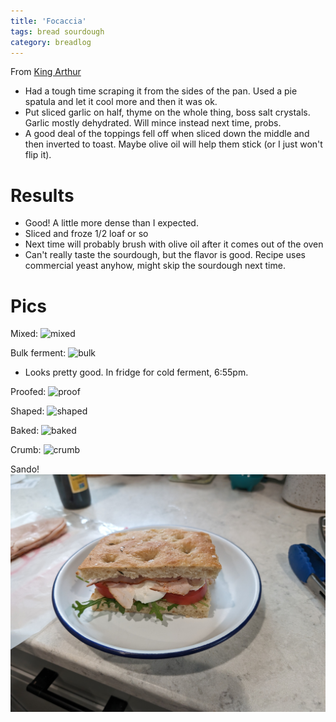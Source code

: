 ```yaml
---
title: 'Focaccia'
tags: bread sourdough
category: breadlog
---
```

From [King Arthur](https://www.kingarthurbaking.com/recipes/sourdough-focaccia-recipe)



- Had a tough time scraping it from the sides of the pan. Used a pie spatula and let it cool more and then it was ok.
- Put sliced garlic on half, thyme on the whole thing, boss salt crystals. Garlic mostly dehydrated. Will mince instead next time, probs.
- A good deal of the toppings fell off when sliced down the middle and then inverted to toast. Maybe olive oil will help them stick (or I just won't flip it).

# Results
- Good! A little more dense than I expected.
- Sliced and froze 1/2 loaf or so
- Next time will probably brush with olive oil after it comes out of the oven
- Can't really taste the sourdough, but the flavor is good. Recipe uses commercial yeast anyhow, might skip the sourdough next time.

# Pics

Mixed: 
![mixed](../images/full/2024-03-09/mix.jpg)

Bulk ferment:
![bulk](../images/full/2024-03-09/bulk.jpg)

- Looks pretty good. In fridge for cold ferment, 6:55pm.

Proofed:
![proof](../images/full/2024-03-09/proof.jpg)

Shaped:
![shaped](../images/full/2024-03-09/shape.jpg)

Baked:
![baked](../images/full/2024-03-09/baked.jpg)

Crumb:
![crumb](../images/full/2024-03-09/crumb.jpg)

Sando!
![sando](../images/full/2024-03-09/sando.jpg)

